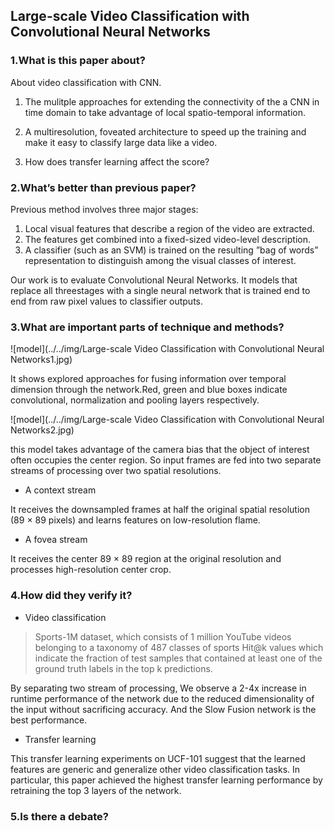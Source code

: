 ## Large-scale Video Classification with Convolutional Neural Networks

### 1.What is this paper about?

About video classification with CNN.
1. The mulitple approaches for extending the connectivity of the a CNN in time domain to take advantage of local spatio-temporal information.

2. A multiresolution, foveated architecture to speed up the training and make it easy to classify large data like a video.

3. How does transfer learning affect the score?

### 2.What’s better than previous paper?

Previous method involves three major stages: 
1. Local visual features that describe a region of the video are extracted. 
2. The features get combined into a fixed-sized video-level description. 
3. A classifier (such as an SVM) is trained on the resulting ”bag of words” representation to distinguish among the visual classes of interest.

Our work is to evaluate Convolutional Neural Networks.
It models that replace all threestages with a single neural network that is trained end to end from raw pixel values to classifier outputs.


### 3.What are important parts of technique and methods?

![model](../../img/Large-scale Video Classification with Convolutional Neural Networks1.jpg) 

It shows explored approaches for fusing information over temporal dimension through the network.Red, green and blue boxes indicate convolutional, normalization and pooling layers respectively.

![model](../../img/Large-scale Video Classification with Convolutional Neural Networks2.jpg) 

this model takes advantage of the camera bias that the object of interest often occupies the center region. So input frames are fed into two separate streams of processing over two spatial resolutions.

- A context stream

It receives the downsampled frames at half the original spatial resolution (89 × 89 pixels) and learns features on low-resolution flame.

- A fovea stream

It receives the center 89 × 89 region at the original resolution and processes high-resolution center crop.

### 4.How did they verify it?

- Video classification

> Sports-1M dataset, which consists of 1 million YouTube videos belonging to a taxonomy of 487 classes of sports
> Hit@k values which indicate the fraction of test samples that contained at least one of the ground truth labels in the top k predictions.

By separating two stream of processing, We observe a 2-4x increase in runtime performance of the network due to the reduced dimensionality of the input without sacrificing accuracy. And the Slow Fusion network is the best performance.


- Transfer learning

This transfer learning experiments on UCF-101 suggest that the learned features are generic and generalize other video classification tasks. In particular, this paper achieved the highest transfer learning performance by retraining the top 3 layers of the network.


### 5.Is there a debate?